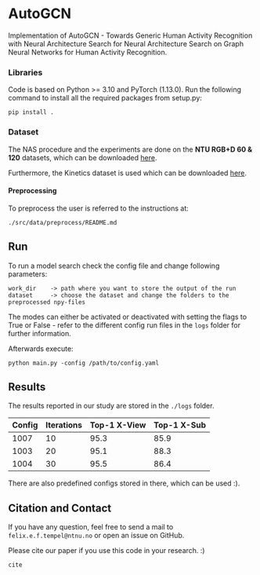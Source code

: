 AutoGCN
==============================

Implementation of AutoGCN - Towards Generic Human Activity Recognition with Neural Architecture Search for Neural
Architecture Search on Graph Neural Networks for Human Activity Recognition.

### Libraries

Code is based on Python >= 3.10 and PyTorch (1.13.0). Run the following command to install all the required packages 
from setup.py:
```
pip install .
```

### Dataset 

The NAS procedure and the experiments are done on the **NTU RGB+D 60 & 120** datasets, which can be downloaded 
[here](http://rose1.ntu.edu.sg/datasets/actionrecognition.asp).

Furthermore, the Kinetics dataset is used which can be downloaded 
[here](https://drive.google.com/open?id=1SPQ6FmFsjGg3f59uCWfdUWI-5HJM_YhZ).

#### Preprocessing

To preprocess the user is referred to the instructions at:
```
./src/data/preprocess/README.md
```

## Run

To run a model search check the config file and change following parameters:

```
work_dir    -> path where you want to store the output of the run
dataset     -> choose the dataset and change the folders to the preprocessed npy-files
```

The modes can either be activated or deactivated with setting the flags to True or False - refer to the different 
config run files in the ``logs`` folder for further information.

Afterwards execute:
```
python main.py -config /path/to/config.yaml
```

## Results

The results reported in our study are stored in the `./logs` folder.

| Config | Iterations | Top-1 X-View | Top-1 X-Sub |
|--------|------------|--------------|-------------|
| 1007   | 10         | 95.3         | 85.9        |
| 1003   | 20         | 95.1         | 88.3        |
| 1004   | 30         | 95.5         | 86.4        |


There are also predefined configs stored in there, which can be used :).

## Citation and Contact

If you have any question, feel free to send a mail to `felix.e.f.tempel@ntnu.no` or open an issue on GitHub.

Please cite our paper if you use this code in your research. :)
```
cite
```
